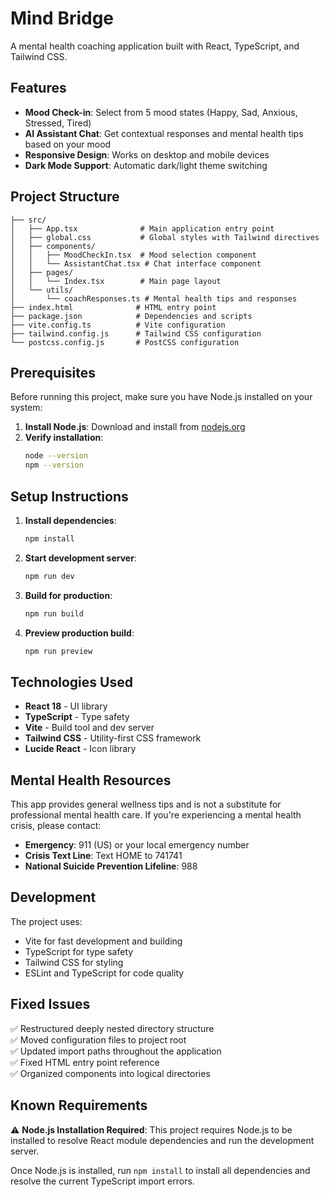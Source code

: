 # Mind Bridge

A mental health coaching application built with React, TypeScript, and Tailwind CSS.

## Features

- **Mood Check-in**: Select from 5 mood states (Happy, Sad, Anxious, Stressed, Tired)
- **AI Assistant Chat**: Get contextual responses and mental health tips based on your mood
- **Responsive Design**: Works on desktop and mobile devices
- **Dark Mode Support**: Automatic dark/light theme switching

## Project Structure

```
├── src/
│   ├── App.tsx              # Main application entry point
│   ├── global.css           # Global styles with Tailwind directives
│   ├── components/
│   │   ├── MoodCheckIn.tsx  # Mood selection component
│   │   └── AssistantChat.tsx # Chat interface component
│   ├── pages/
│   │   └── Index.tsx        # Main page layout
│   └── utils/
│       └── coachResponses.ts # Mental health tips and responses
├── index.html              # HTML entry point
├── package.json            # Dependencies and scripts
├── vite.config.ts          # Vite configuration
├── tailwind.config.js      # Tailwind CSS configuration
└── postcss.config.js       # PostCSS configuration
```

## Prerequisites

Before running this project, make sure you have Node.js installed on your system:

1. **Install Node.js**: Download and install from [nodejs.org](https://nodejs.org/)
2. **Verify installation**: 
   ```bash
   node --version
   npm --version
   ```

## Setup Instructions

1. **Install dependencies**:
   ```bash
   npm install
   ```

2. **Start development server**:
   ```bash
   npm run dev
   ```

3. **Build for production**:
   ```bash
   npm run build
   ```

4. **Preview production build**:
   ```bash
   npm run preview
   ```

## Technologies Used

- **React 18** - UI library
- **TypeScript** - Type safety
- **Vite** - Build tool and dev server
- **Tailwind CSS** - Utility-first CSS framework
- **Lucide React** - Icon library

## Mental Health Resources

This app provides general wellness tips and is not a substitute for professional mental health care. If you're experiencing a mental health crisis, please contact:

- **Emergency**: 911 (US) or your local emergency number
- **Crisis Text Line**: Text HOME to 741741
- **National Suicide Prevention Lifeline**: 988

## Development

The project uses:
- Vite for fast development and building
- TypeScript for type safety
- Tailwind CSS for styling
- ESLint and TypeScript for code quality

## Fixed Issues

✅ Restructured deeply nested directory structure  
✅ Moved configuration files to project root  
✅ Updated import paths throughout the application  
✅ Fixed HTML entry point reference  
✅ Organized components into logical directories

## Known Requirements

⚠️ **Node.js Installation Required**: This project requires Node.js to be installed to resolve React module dependencies and run the development server.

Once Node.js is installed, run `npm install` to install all dependencies and resolve the current TypeScript import errors.